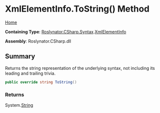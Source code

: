 <a name="_top"></a>

# XmlElementInfo\.ToString\(\) Method

[Home](../../../../../README.md#_top)

**Containing Type**: [Roslynator.CSharp.Syntax](../../README.md#_top)\.[XmlElementInfo](../README.md#_top)

**Assembly**: Roslynator\.CSharp\.dll

## Summary

Returns the string representation of the underlying syntax, not including its leading and trailing trivia\.

```csharp
public override string ToString()
```

### Returns

System\.[String](https://docs.microsoft.com/en-us/dotnet/api/system.string)

